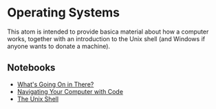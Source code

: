 # Operating Systems

This atom is intended to provide basica material about how a computer works, together with an introduction to the Unix shell (and Windows if anyone wants to donate a machine).

## Notebooks

- [What's Going On in There?](whats_going_on.ipynb)
- [Navigating Your Computer with Code](paths.ipynb)
- [The Unix Shell](unix_shell.ipynb)

